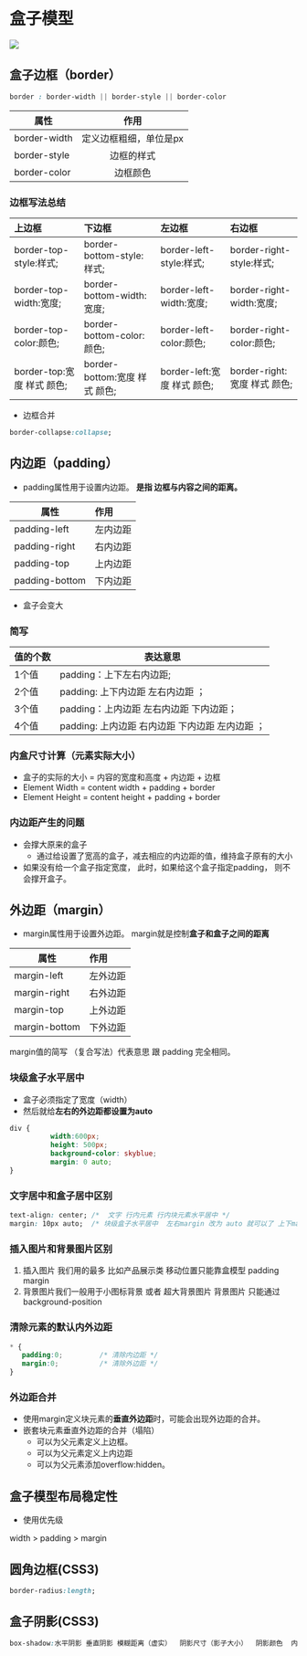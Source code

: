 # 盒子模型

![](https://www.runoob.com/images/box-model.gif)

## 盒子边框（border）

```css
border : border-width || border-style || border-color
```

属性           |      作用
------------ | :----------:
border-width | 定义边框粗细，单位是px
border-style |    边框的样式
border-color |     边框颜色

### 边框写法总结

上边框                  | 下边框                      | 左边框                   | 右边框
:------------------- | :----------------------- | :-------------------- | :---------------------
border-top-style:样式; | border-bottom-style:样式;  | border-left-style:样式; | border-right-style:样式;
border-top-width:宽度; | border- bottom-width:宽度; | border-left-width:宽度; | border-right-width:宽度;
border-top-color:颜色; | border- bottom-color:颜色; | border-left-color:颜色; | border-right-color:颜色;
border-top:宽度 样式 颜色; | border-bottom:宽度 样式 颜色;  | border-left:宽度 样式 颜色; | border-right:宽度 样式 颜色;

- 边框合并

```css
border-collapse:collapse;
```

## 内边距（padding）

- padding属性用于设置内边距。 **是指 边框与内容之间的距离。**

属性             | 作用
-------------- | :---
padding-left   | 左内边距
padding-right  | 右内边距
padding-top    | 上内边距
padding-bottom | 下内边距

- 盒子会变大

### 简写

值的个数 | 表达意思
---- | ------------------------------
1个值  | padding：上下左右内边距;
2个值  | padding: 上下内边距 左右内边距 ；
3个值  | padding：上内边距 左右内边距 下内边距；
4个值  | padding: 上内边距 右内边距 下内边距 左内边距 ；

### 内盒尺寸计算（元素实际大小）

- 盒子的实际的大小 =   内容的宽度和高度 +  内边距   +  边框   
- Element Width = content width + padding + border 
- Element Height = content height + padding + border 

### 内边距产生的问题

- 会撑大原来的盒子
  - 通过给设置了宽高的盒子，减去相应的内边距的值，维持盒子原有的大小
- 如果没有给一个盒子指定宽度， 此时，如果给这个盒子指定padding， 则不会撑开盒子。

## 外边距（margin）

- margin属性用于设置外边距。  margin就是控制**盒子和盒子之间的距离**

| 属性          | 作用     |
| ------------- | :------- |
| margin-left   | 左外边距 |
| margin-right  | 右外边距 |
| margin-top    | 上外边距 |
| margin-bottom | 下外边距 |

margin值的简写 （复合写法）代表意思  跟 padding 完全相同。

### 块级盒子水平居中

- 盒子必须指定了宽度（width）
- 然后就给**左右的外边距都设置为auto**

```css
div {
          width:600px;
          height: 500px;
          background-color: skyblue;
          margin: 0 auto;
} 
```

### 文字居中和盒子居中区别

```css
text-align: center; /*  文字 行内元素 行内块元素水平居中 */
margin: 10px auto;  /* 块级盒子水平居中  左右margin 改为 auto 就可以了 上下margin都可以 */
```

### 插入图片和背景图片区别

1. 插入图片 我们用的最多 比如产品展示类  移动位置只能靠盒模型 padding margin
2. 背景图片我们一般用于小图标背景 或者 超大背景图片  背景图片 只能通过  background-position

### 清除元素的默认内外边距

```css
* {
   padding:0;         /* 清除内边距 */
   margin:0;          /* 清除外边距 */
}
```

### 外边距合并

- 使用margin定义块元素的**垂直外边距**时，可能会出现外边距的合并。
-  嵌套块元素垂直外边距的合并（塌陷）
   - 可以为父元素定义上边框。
   - 可以为父元素定义上内边距
   - 可以为父元素添加overflow:hidden。

## 盒子模型布局稳定性

- 使用优先级

 width >  padding  >   margin   

## 圆角边框(CSS3)

```css
border-radius:length;  
```

## 盒子阴影(CSS3)

```css
box-shadow:水平阴影 垂直阴影 模糊距离（虚实）  阴影尺寸（影子大小）  阴影颜色  内/外阴影；
```


